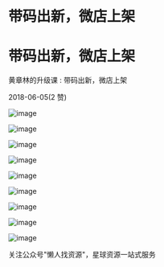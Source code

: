 # 带码出新，微店上架

# 带码出新，微店上架

黄章林的升级课 : 带码出新，微店上架

2018-06-05(2 赞)

![image](img/Image_148.png)

![image](img/Image_149.png)

![image](img/Image_150.png)

![image](img/Image_151.png)

![image](img/Image_152.png)

![image](img/Image_153.png)

![image](img/Image_154.png)

![image](img/Image_155.png)

![image](img/Image_156.png)

关注公众号"懒人找资源"，星球资源一站式服务